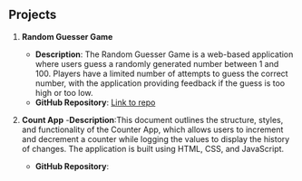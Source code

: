 ## Projects

1. **Random Guesser Game**
   - **Description**: The Random Guesser Game is a web-based application where users guess a randomly generated number between 1 and 100. Players have a limited number of attempts to guess the correct number, with the application providing feedback if the guess is too high or too low.
   - **GitHub Repository**: [Link to repo](https://github.com/maxikonnect/JAVASCRIPT-PROJECTS/tree/main/NUMBER%20GUESS%20GAME)
  
2. **Count App**
   -**Description**:This document outlines the structure, styles, and functionality of the Counter App, which allows users to increment and decrement a counter while logging the values to display the history of changes. The application is built using HTML, CSS, and JavaScript.
   - **GitHub Repository**:

